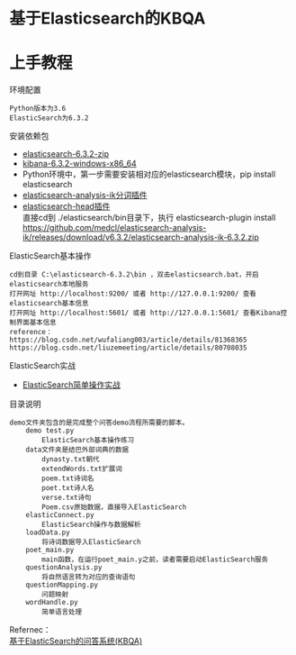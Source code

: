 
# 基于Elasticsearch的KBQA
# 上手教程

环境配置
    
    Python版本为3.6
    ElasticSearch为6.3.2
    
安装依赖包  
   - [elasticsearch-6.3.2-zip](https://www.elastic.co/cn/downloads/past-releases/elasticsearch-6-3-2)  
   - [kibana-6.3.2-windows-x86_64](https://www.elastic.co/cn/downloads/past-releases/kibana-6-3-2)  
   - Python环境中，第一步需要安装相对应的elasticsearch模块，pip install elasticsearch
   - [elasticsearch-analysis-ik分词插件](https://github.com/medcl/elasticsearch-analysis-ik)  
   - [elasticsearch-head插件](https://blog.csdn.net/u012888052/article/details/79710429)  
    直接cd到 ./elasticsearch/bin目录下，执行 elasticsearch-plugin install https://github.com/medcl/elasticsearch-analysis-ik/releases/download/v6.3.2/elasticsearch-analysis-ik-6.3.2.zip  

ElasticSearch基本操作  

    cd到目录 C:\elasticsearch-6.3.2\bin ，双击elasticsearch.bat，开启elasticsearch本地服务  
    打开网址 http://localhost:9200/ 或者 http://127.0.0.1:9200/ 查看elasticsearch基本信息
    打开网址 http://localhost:5601/ 或者 http://127.0.0.1:5601/ 查看Kibana控制界面基本信息  
    reference：  
    https://blog.csdn.net/wufaliang003/article/details/81368365
    https://blog.csdn.net/liuzemeeting/article/details/80708035
    
ElasticSearch实战   
- [ElasticSearch简单操作实战](https://www.cnblogs.com/shaosks/p/7592229.html)

目录说明
    
    demo文件夹包含的是完成整个问答demo流程所需要的脚本。
        demo test.py
            ElasticSearch基本操作练习
        data文件夹是结巴外部词典的数据
            dynasty.txt朝代
            extendWords.txt扩展词
            poem.txt诗词名
            poet.txt诗人名
            verse.txt诗句
            Poem.csv原始数据，直接导入ElasticSearch
        elasticConnect.py
            ElasticSearch操作与数据解析
        loadData.py
            将诗词数据导入ElasticSearch
        poet_main.py
            main函数，在运行poet_main.y之前，读者需要启动ElasticSearch服务
        questionAnalysis.py
            将自然语言转为对应的查询语句
        questionMapping.py
            问题映射
        wordHandle.py
            简单语言处理

Refernec：  
[基于ElasticSearch的问答系统(KBQA)](https://blog.csdn.net/keyue123/article/details/85317774)


    
